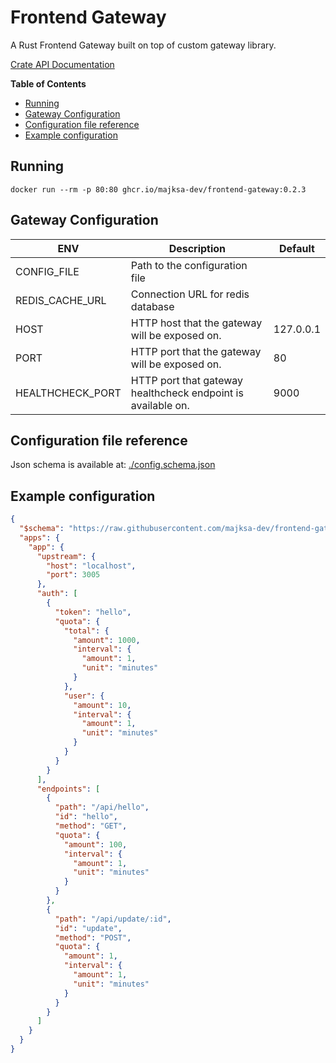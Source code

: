 # Frontend Gateway

A Rust Frontend Gateway built on top of custom gateway library.

[Crate API Documentation](https://majksa-dev.github.io/frontend-gateway/)

**Table of Contents**

- [Running](#running)
- [Gateway Configuration](#gateway-configuration)
- [Configuration file reference](#configuration-file-reference)
- [Example configuration](#example-configuration)

## Running

<!-- x-release-please-start-version -->

`docker run --rm -p 80:80 ghcr.io/majksa-dev/frontend-gateway:0.2.3`

<!-- x-release-please-end -->

## Gateway Configuration

| **ENV**          | **Description**                                              | **Default** |
| ---------------- | ------------------------------------------------------------ | ----------- |
| CONFIG_FILE      | Path to the configuration file                               |             |
| REDIS_CACHE_URL  | Connection URL for redis database                            |             |
| HOST             | HTTP host that the gateway will be exposed on.               | 127.0.0.1   |
| PORT             | HTTP port that the gateway will be exposed on.               | 80          |
| HEALTHCHECK_PORT | HTTP port that gateway healthcheck endpoint is available on. | 9000        |

## Configuration file reference

Json schema is available at: [./config.schema.json](https://raw.githubusercontent.com/majksa-dev/server-gateway/main/config.schema.json)

## Example configuration

```json
{
  "$schema": "https://raw.githubusercontent.com/majksa-dev/frontend-gateway/main/config.schema.json",
  "apps": {
    "app": {
      "upstream": {
        "host": "localhost",
        "port": 3005
      },
      "auth": [
        {
          "token": "hello",
          "quota": {
            "total": {
              "amount": 1000,
              "interval": {
                "amount": 1,
                "unit": "minutes"
              }
            },
            "user": {
              "amount": 10,
              "interval": {
                "amount": 1,
                "unit": "minutes"
              }
            }
          }
        }
      ],
      "endpoints": [
        {
          "path": "/api/hello",
          "id": "hello",
          "method": "GET",
          "quota": {
            "amount": 100,
            "interval": {
              "amount": 1,
              "unit": "minutes"
            }
          }
        },
        {
          "path": "/api/update/:id",
          "id": "update",
          "method": "POST",
          "quota": {
            "amount": 1,
            "interval": {
              "amount": 1,
              "unit": "minutes"
            }
          }
        }
      ]
    }
  }
}
```
